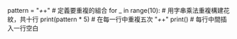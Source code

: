 pattern = "*+*+"  # 定義要重複的組合
for _ in range(10):  # 用字串乘法重複構建花紋，共十行
    print(pattern * 5)  # 在每一行中重複五次 "*+*+" 
    print()  # 每行中間插入一行空白
    
